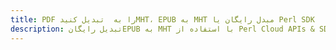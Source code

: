 ---title: PDF را به  تبدیل کنیدMHT، EPUB به MHT مبدل رایگان یا Perl SDKdescription: تبدیل رایگانEPUB به MHT با استفاده از Perl Cloud APIs & SDK همچنین اسناد PDF را در Cloud ایجاد، ویرایش و رندر کنید.---